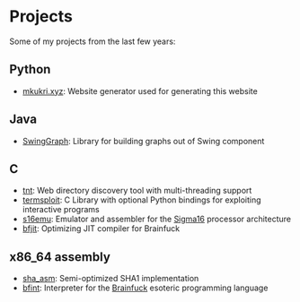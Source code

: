 <!--GEN_META
GEN_TITLE=Projects
GEN_DESCRIPTION=Projects
GEN_KEYWORDS=
GEN_AUTHOR=Máté Kukri
GEN_COPYRIGHT=Copyright (C) Máté Kukri, 2020
-->
# Projects

Some of my projects from the last few years:

## Python
* <a href="http://git.mkukri.xyz/mkukri.xyz">mkukri.xyz</a>:
Website generator used for generating this website

## Java
* <a href="http://git.mkukri.xyz/SwingGraph">SwingGraph</a>:
Library for building graphs out of Swing component

## C

* <a href="http://git.mkukri.xyz/tnt">tnt</a>:
Web directory discovery tool with multi-threading support
* <a href="https://github.com/gusecurity/termsploit">termsploit</a>:
C Library with optional Python bindings for exploiting interactive programs
* <a href="http://git.mkukri.xyz/s16emu">s16emu</a>:
Emulator and assembler for the <a href="https://jtod.github.io/home/Sigma16/">
Sigma16</a> processor architecture
* <a href="http://git.mkukri.xyz/bfjit">bfjit</a>:
Optimizing JIT compiler for Brainfuck

## x86_64 assembly
* <a href="http://git.mkukri.xyz/sha_asm">sha\_asm</a>:
Semi-optimized SHA1 implementation
* <a href="http://git.mkukri.xyz/bfint">bfint</a>:
Interpreter for the <a href="https://esolangs.org/wiki/Brainfuck">Brainfuck</a>
esoteric programming language

